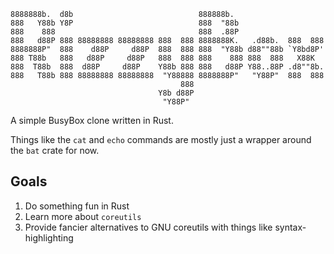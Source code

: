 ```
8888888b.  d8b                            888888b.
888   Y88b Y8P                            888  "88b
888    888                                888  .88P
888   d88P 888 88888888 88888888 888  888 8888888K.   .d88b.  888  888
8888888P"  888    d88P     d88P  888  888 888  "Y88b d88""88b `Y8bd8P'
888 T88b   888   d88P     d88P   888  888 888    888 888  888   X88K
888  T88b  888  d88P     d88P    Y88b 888 888   d88P Y88..88P .d8""8b.
888   T88b 888 88888888 88888888  "Y88888 8888888P"   "Y88P"  888  888
                                      888
                                 Y8b d88P
                                  "Y88P"
```

A simple BusyBox clone written in Rust.

Things like the `cat` and `echo` commands are mostly just a wrapper around the `bat` crate for now.

## Goals

1. Do something fun in Rust
2. Learn more about `coreutils`
3. Provide fancier alternatives to GNU coreutils with things like syntax-highlighting
